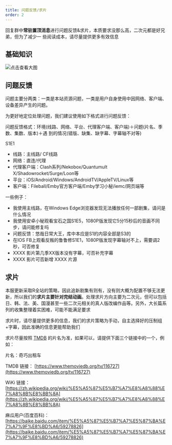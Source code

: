 ```yaml
---
title: 问题反馈/求片
order: 2
---
```

回复群中**常驻置顶消息**进行问题反馈&求片，本质要求没那么高，二次元都是好兄弟，但为了减少一
些阅读成本，请尽量提供更多有效信息

## 基础知识

![点击查看大图](https://img.155155155.xyz/i/2024/02/1708069107.webp)

## 问题反馈
问题主要分两类：一类是本站资源问题，一类是用户自身使用中因网络、客户端、设备差异产生的问题。

为更好地定位处理问题，我们建议使用如下格式进行问题反馈：

问题反馈格式：环境(线路、网络、平台、代理客户端、客户端)＋问题(片名、季数、集数、版本)＋遇
到的情况(错版、缺集、缺字幕、字幕轴不对等)

S1E1

- 线路：主线路/ CF线路
- 网络：直连/代理
- 代理客户端：Clash系列/Nekobox/Quantumult X/Shadowrocket/Surge/Loon等
- 平台：iOS/Android/Windows/AndroidTV/AppleTV/Linux等
- 客户端：Fileball/Emby官方客户端/Emby学习小秘/iemc/网页端等

一些例子：
- 我使用主线路，在Windows Edge浏览器发现无法播放任何一部剧集，请问是什么情况
- 我使用安卓小秘观看宝石之国S1E5，1080P版发现它5分15秒后的音画不同步，请问能修复吗
- 问题反馈：悠哉日常大王，库中本应是S1的内容全部是S3的
- 在IOS FB上观看反叛的鲁鲁修S1E1，1080P版发现字幕轴对不上，需要调2秒，可否修复
- XXXX 影片第几季XX版本没有字幕，可否补充字幕
- XXXX 影片可否新增 XXXX 片源
## 求片
本服更新采取R全站的策略，因此追新剧集有则有，没有则大概为配置不够无法更新，所以我们的**求片主要针对完结动画**。处理求片方向主要为二次元，但可以包括日、韩、法、美、国漫甚至一些二次元相关的真人版改编作品等。另外，大长篇系列的收集整理着实困难，可能不能满足要求

求片时，请尽量提供更多的信息，我们的求片策略为手动，自主选择好的压制组+字幕，因此准确的信息更能帮助我们

求片尽量按照 [TMDB](https://www.themoviedb.org/) 的片名为准，如果可以，请提供下面三个链接中的一个，例如：

片名：奇巧出租车

TMDB 链接： [https://www.themoviedb.org/tv/116727](https://www.themoviedb.org/tv/116727)

WiKi 链接：[https://zh.wikipedia.org/wiki/%E5%A5%87%E5%B7%A7%E8%A8%88%E7%A8%8B%E8%BB%8A](https://zh.wikipedia.org/wiki/%E5%A5%87%E5%B7%A7%E8%A8%88%E7%A8%8B%E8%BB%8A)

麻瓜用户(百度百科)：[https://baike.baidu.com/item/%E5%A5%87%E5%B7%A7%E5%87%BA%E7%A7%9F%E8%BD%A6/59278826](https://baike.baidu.com/item/%E5%A5%87%E5%B7%A7%E5%87%BA%E7%A7%9F%E8%BD%A6/59278826)